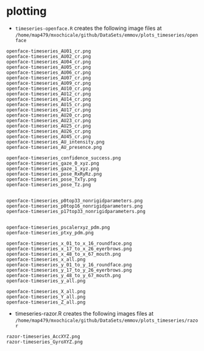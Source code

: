 # plotting





* `timeseries-openface.R` creates the following image files
at  `/home/map479/mxochicale/github/DataSets/emmov/plots_timeseries/openface`


```
openface-timeseries_AU01_cr.png
openface-timeseries_AU02_cr.png
openface-timeseries_AU04_cr.png
openface-timeseries_AU05_cr.png
openface-timeseries_AU06_cr.png
openface-timeseries_AU07_cr.png
openface-timeseries_AU09_cr.png
openface-timeseries_AU10_cr.png
openface-timeseries_AU12_cr.png
openface-timeseries_AU14_cr.png
openface-timeseries_AU15_cr.png
openface-timeseries_AU17_cr.png
openface-timeseries_AU20_cr.png
openface-timeseries_AU23_cr.png
openface-timeseries_AU25_cr.png
openface-timeseries_AU26_cr.png
openface-timeseries_AU45_cr.png
openface-timeseries_AU_intensity.png
openface-timeseries_AU_presence.png

openface-timeseries_confidence_success.png
openface-timeseries_gaze_0_xyz.png
openface-timeseries_gaze_1_xyz.png
openface-timeseries_pose_RxRyRz.png
openface-timeseries_pose_TxTy.png
openface-timeseries_pose_Tz.png


openface-timeseries_p0top33_nonrigidparameters.png
openface-timeseries_p0top16_nonrigidparameters.png
openface-timeseries_p17top33_nonrigidparameters.png


openface-timeseries_pscalerxyz_pdm.png
openface-timeseries_ptxy_pdm.png

openface-timeseries_x_01_to_x_16_roundface.png
openface-timeseries_x_17_to_x_26_eyerbrows.png
openface-timeseries_x_48_to_x_67_mouth.png
openface-timeseries_x_all.png
openface-timeseries_y_01_to_y_16_roundface.png
openface-timeseries_y_17_to_y_26_eyerbrows.png
openface-timeseries_y_48_to_y_67_mouth.png
openface-timeseries_y_all.png

openface-timeseries_X_all.png
openface-timeseries_Y_all.png
openface-timeseries_Z_all.png
```


* timeseries-razor.R creates the following images files at
`/home/map479/mxochicale/github/DataSets/emmov/plots_timeseries/razor`

```
razor-timeseries_AccXYZ.png
razor-timeseries_GyroXYZ.png
```
